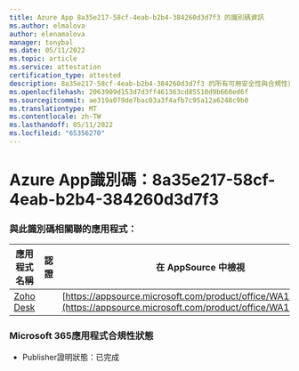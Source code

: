 ```yaml
---
title: Azure App 8a35e217-58cf-4eab-b2b4-384260d3d7f3 的識別碼資訊
ms.author: elmalova
author: elenamalova
manager: tonybal
ms.date: 05/11/2022
ms.topic: article
ms.service: attestation
certification_type: attested
description: 8a35e217-58cf-4eab-b2b4-384260d3d7f3 的所有可用安全性與合規性資訊。
ms.openlocfilehash: 2063909d153d7d3ff461363cd85510d9b660ed6f
ms.sourcegitcommit: ae319a079de7bac03a3f4afb7c95a12a6248c9b0
ms.translationtype: MT
ms.contentlocale: zh-TW
ms.lasthandoff: 05/11/2022
ms.locfileid: "65356270"
---
```

# <a name="azure-app-id-8a35e217-58cf-4eab-b2b4-384260d3d7f3"></a>Azure App識別碼：8a35e217-58cf-4eab-b2b4-384260d3d7f3


### <a name="apps-associated-with-this-id"></a>與此識別碼相關聯的應用程式：
| **應用程式名稱** | **認證** | **在 AppSource 中檢視** |
|--------------|---------------|-----------------------|
| [Zoho Desk](../forward/WA104382044.md) |  | [https://appsource.microsoft.com/product/office/WA104382044](https://appsource.microsoft.com/product/office/WA104382044) |

### <a name="microsoft-365-app-compliance-status"></a>Microsoft 365應用程式合規性狀態
- Publisher證明狀態：已完成
